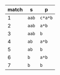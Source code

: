 | match | s | p |
| --- | --- | --- |
| 1 | `aab` | `c*a*b` |
| 2 | `aab` | `a*b` |
| 3 | `aab` | `b` |
| 4 | `ab` | `a*b` |
| 5 | `ab` | `b` |
| 6 | `b` | `a*b` |
| 7 | `b` | `b` |